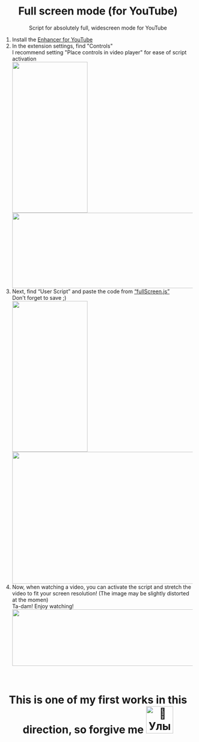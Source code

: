 <!DOCTYPE html>
<body>
  <head>
    
  </head>

  <body>
    <h1 align="center">Full screen mode (for YouTube)</h1>
    <p align="center">Script for absolutely full, widescreen mode for YouTube</p>
    <ol>
      <li>Install the <a href="https://chromewebstore.google.com/detail/enhancer-for-youtube/ponfpcnoihfmfllpaingbgckeeldkhle">Enhancer for YouTube</a></li>
      <li>In the extension settings, find "Controls"<br>I recommend setting "Place controls in video player" for ease of script activation<br>
        <div>
          <img src="https://github.com/user-attachments/assets/f4e991f9-579b-4dca-83b2-4417f29f09fc" width = 200px height = 400px>
          <img src="https://github.com/user-attachments/assets/e744a469-196b-4086-9e44-0668f0b4ab6e" width = 730px height = 200px>
        </div>
      </li>
      <li>Next, find “User Script” and paste the code from <a href="https://github.com/Lesyalys/YouTubeFullScreen/blob/main/fullScreen.js">“fullScreen.js”</a><br>Don't forget to save ;)<br>
      <div>
          <img src="https://github.com/user-attachments/assets/707849c8-7168-4680-bbec-3a3dabf317a6" width = 200px height = 400px>
          <img src="https://github.com/user-attachments/assets/3305439a-4a6b-4bae-89c4-68c719c9d799" width = 730px height = 350px>
        </div>
      </li>
      <li>Now, when watching a video, you can activate the script and stretch the video to fit your screen resolution! (The image may be slightly distorted at the momen)<br>Ta-dam! Enjoy watching!<br><img src="https://github.com/user-attachments/assets/b108241e-9109-45a7-92c9-0b4c0f51af3d" width = 800px height = 150px></li>
    </ol>
    <br>
    <h1 align="center">This is one of my first works in this direction, so forgive me <img height="72px" decoding="async" loading="lazy" src="https://cdn-0.emojis.wiki/emoji-pics-lf/telegram/smiling-face-with-tear-telegram.gif" alt="🥲 Улыбающееся лицо со слезой"></h1>
  </body>
</body>
<!--Paste the code from "fullScreen.js" Next we find “Custom script”-->

